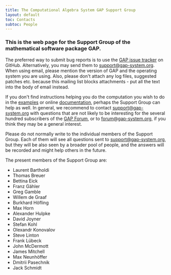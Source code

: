 ```yaml
---
title: The Computational Algebra System GAP Support Group
layout: default
toc: Contacts
subtoc: People
---
```


<h3>
This is the web page for the Support Group of the mathematical software package GAP.
</h3> 

The preferred way to submit bug reports is to use the
[GAP issue tracker](https://github.com/gap-system/gap/issues)
on GitHub. Alternatively, you may send them to <support@gap-system.org>. 
When using email, please mention the version of GAP and the
operating system you are using. Also, please don't attach any log files,
suggested patches etc. because this mailing list blocks attachments - put all
the text into the body of email instead.

If you don't find instructions helping you do the computation you wish to do 
in the [examples](../../Doc/Examples/examples.html) or 
online [documentation](./../Doc/doc.html),
perhaps the Support Group can help as well. In general, we recommend to 
contact <support@gap-system.org> with questions that are
not likely to be interesting for the several hundred subscribers of the 
[GAP&nbsp;Forum](../Forum/forum.html),
or to <forum@gap-system.org>, if you think they may
be a general interest. 

Please do not normally write to the individual members of the Support Group.
Each of them will see all questions sent to <support@gap-system.org>,
but they will be also seen by a broader pool of people, and the answers will
be recorded and might help others in the future.

The present members of the Support Group are:

- Laurent Bartholdi
- Thomas Breuer
- Bettina Eick
- Franz Gähler
- Greg Gamble
- Willem de Graaf
- Burkhard Höfling
- Max Horn
- Alexander Hulpke
- David Joyner
- Stefan Kohl
- Olexandr Konovalov
- Steve Linton
- Frank Lübeck
- John McDermott
- James Mitchell
- Max Neunhöffer
- Dmitrii Pasechnik
- Jack Schmidt
